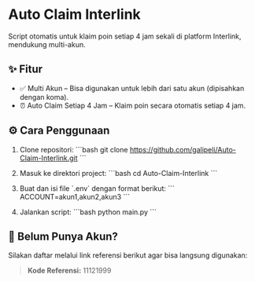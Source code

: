 # Auto Claim Interlink

Script otomatis untuk klaim poin setiap 4 jam sekali di platform Interlink, mendukung multi-akun.

## ✨ Fitur

- ✅ Multi Akun – Bisa digunakan untuk lebih dari satu akun (dipisahkan dengan koma).
- ⏰ Auto Claim Setiap 4 Jam – Klaim poin secara otomatis setiap 4 jam.

## ⚙️ Cara Penggunaan

1. Clone repositori:
\`\`\`bash
git clone https://github.com/galipeli/Auto-Claim-Interlink.git
\`\`\`

2. Masuk ke direktori project:
\`\`\`bash
cd Auto-Claim-Interlink
\`\`\`

3. Buat dan isi file \`.env\` dengan format berikut:
\`\`\`
ACCOUNT=akun1,akun2,akun3
\`\`\`

4. Jalankan script:
\`\`\`bash
python main.py
\`\`\`

## 📝 Belum Punya Akun?

Silakan daftar melalui link referensi berikut agar bisa langsung digunakan:

> **Kode Referensi:** 11121999

